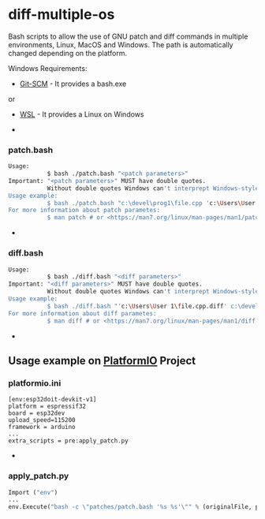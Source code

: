 # diff-multiple-os

Bash scripts to allow the use of GNU patch and diff commands in multiple environments, Linux, MacOS and Windows. The path is automatically changed depending on the platform.

Windows Requirements:

- [Git-SCM](https://git-scm.org) - It provides a bash.exe

or 

- [WSL](https://docs.microsoft.com/en-us/windows/wsl/install-win10) - It provides a Linux on Windows

-
### patch.bash
```bash
Usage: 
           $ bash ./patch.bash "<patch parameters>"
Important: "<patch parameters>" MUST have double quotes.
           Without double quotes Windows can't interprept Windows-style PATH
Usage example: 
           $ bash ./patch.bash "c:\devel\prog1\file.cpp 'c:\Users\User 1\file.cpp.diff'"
For more information about patch parametes: 
           $ man patch # or <https://man7.org/linux/man-pages/man1/patch.1.html>
```
-
### diff.bash
```bash
Usage: 
           $ bash ./diff.bash "<diff parameters>"
Important: "<diff parameters>" MUST have double quotes.
           Without double quotes Windows can't interprept Windows-style PATH
Usage example: 
           $ bash ./diff.bash "'c:\Users\User 1\file.cpp.diff' c:\devel\prog1\file.cpp"
For more information about diff parametes: 
           $ man diff # or <https://man7.org/linux/man-pages/man1/diff.1.html>
```
-
## Usage example on [PlatformIO](https://platformio.org) Project
### platformio.ini
```
[env:esp32doit-devkit-v1]
platform = espressif32     
board = esp32dev
upload_speed=115200 
framework = arduino
...
extra_scripts = pre:apply_patch.py

```
-
### apply_patch.py
```python
Import ("env")
...
env.Execute("bash -c \"patches/patch.bash '%s %s'\"" % (originalFile, patchFile)) # patch.bash must be into patches directory
```
